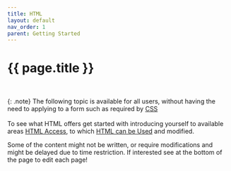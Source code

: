 ```yaml
---
title: HTML
layout: default
nav_order: 1
parent: Getting Started
---
```


{{ page.title }}
======================

<br>

{: .note}
The following topic is available for all users, without having the need to applying to a form such as required by [CSS](../CSS/CssAccess/) <br> <br>
To see what HTML offers get started with introducing yourself to available areas [HTML Access](../HTML/HtmlAccess/), to which [HTML can be Used](./HtmlAccess/) and modified.

Some of the content might not be written, or require modifications and might be delayed due to time restriction. If interested see at the bottom of the page to edit each page!